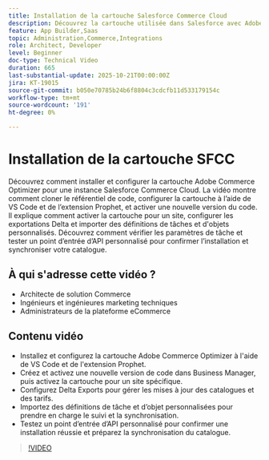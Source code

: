 ```yaml
---
title: Installation de la cartouche Salesforce Commerce Cloud
description: Découvrez la cartouche utilisée dans Salesforce avec Adobe Commerce Optimizer.
feature: App Builder,Saas
topic: Administration,Commerce,Integrations
role: Architect, Developer
level: Beginner
doc-type: Technical Video
duration: 665
last-substantial-update: 2025-10-21T00:00:00Z
jira: KT-19015
source-git-commit: b050e70785b24b6f8804c3cdcfb11d533179154c
workflow-type: tm+mt
source-wordcount: '191'
ht-degree: 0%

---
```



# Installation de la cartouche SFCC

Découvrez comment installer et configurer la cartouche Adobe Commerce Optimizer pour une instance Salesforce Commerce Cloud. La vidéo montre comment cloner le référentiel de code, configurer la cartouche à l’aide de VS Code et de l’extension Prophet, et activer une nouvelle version du code. Il explique comment activer la cartouche pour un site, configurer les exportations Delta et importer des définitions de tâches et d&#39;objets personnalisés. Découvrez comment vérifier les paramètres de tâche et tester un point d’entrée d’API personnalisé pour confirmer l’installation et synchroniser votre catalogue.


## À qui s&#39;adresse cette vidéo ?

* Architecte de solution Commerce
* Ingénieurs et ingénieures marketing techniques
* Administrateurs de la plateforme eCommerce

## Contenu vidéo

* Installez et configurez la cartouche Adobe Commerce Optimizer à l&#39;aide de VS Code et de l&#39;extension Prophet.
* Créez et activez une nouvelle version de code dans Business Manager, puis activez la cartouche pour un site spécifique.
* Configurez Delta Exports pour gérer les mises à jour des catalogues et des tarifs.
* Importez des définitions de tâche et d’objet personnalisées pour prendre en charge le suivi et la synchronisation.
* Testez un point d’entrée d’API personnalisé pour confirmer une installation réussie et préparez la synchronisation du catalogue.

>[!VIDEO](https://video.tv.adobe.com/v/3476072?captions=fre_fr&learn=on)